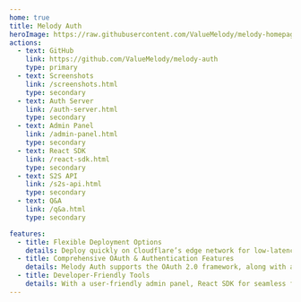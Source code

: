 ```yaml
---
home: true
title: Melody Auth
heroImage: https://raw.githubusercontent.com/ValueMelody/melody-homepage/main/logo.jpg
actions:
  - text: GitHub
    link: https://github.com/ValueMelody/melody-auth
    type: primary
  - text: Screenshots
    link: /screenshots.html
    type: secondary
  - text: Auth Server
    link: /auth-server.html
    type: secondary
  - text: Admin Panel
    link: /admin-panel.html
    type: secondary
  - text: React SDK
    link: /react-sdk.html
    type: secondary
  - text: S2S API
    link: /s2s-api.html
    type: secondary
  - text: Q&A
    link: /q&a.html
    type: secondary

features:
  - title: Flexible Deployment Options
    details: Deploy quickly on Cloudflare’s edge network for low-latency global access or choose a self-hosted option with Node.js, Redis, and PostgreSQL for full control over your infrastructure.
  - title: Comprehensive OAuth & Authentication Features
    details: Melody Auth supports the OAuth 2.0 framework, along with advanced features like multi-factor authentication, brute-force protection, role-based access control, and seamless user authorization flows.
  - title: Developer-Friendly Tools
    details: With a user-friendly admin panel, React SDK for seamless front-end integration, and a powerful server-to-server REST API, developers can manage apps, users, and roles easily while ensuring secure communication between services.
---
```

